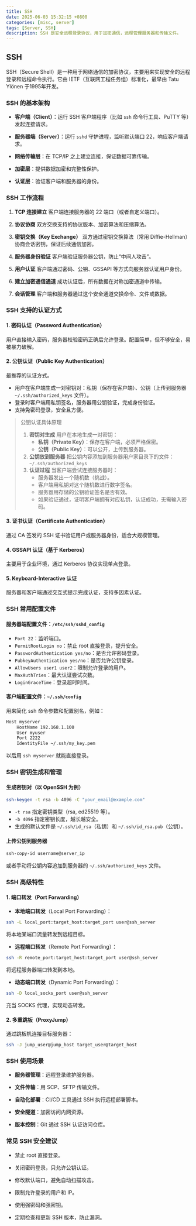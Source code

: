```yaml
---
title: SSH
date: 2025-06-03 15:32:15 +0800
categories: [misc, server]
tags: [Server, SSH]
description: SSH 是安全远程登录协议，用于加密通信，远程管理服务器和传输文件。
---
```

## SSH

SSH（Secure Shell）是一种用于网络通信的加密协议，主要用来实现安全的远程登录和远程命令执行。它由 IETF（互联网工程任务组）标准化，最早由 Tatu Ylönen 于1995年开发。

### SSH 的基本架构

- **客户端（Client）**：运行 SSH 客户端程序（比如 `ssh` 命令行工具、PuTTY 等）发起连接请求。

- **服务器端（Server）**：运行 `sshd` 守护进程，监听默认端口 22，响应客户端请求。

- **网络传输层**：在 TCP/IP 之上建立连接，保证数据可靠传输。

- **加密层**：提供数据加密和完整性保护。

- **认证层**：验证客户端和服务器的身份。

### SSH 工作流程

1. **TCP 连接建立**
    客户端连接服务器的 22 端口（或者自定义端口）。

2. **协议协商**
    双方交换支持的协议版本、加密算法和压缩算法。

3. **密钥交换（Key Exchange）**
    双方通过密钥交换算法（常用 Diffie-Hellman）协商会话密钥，保证后续通信加密。

4. **服务器身份验证**
    客户端验证服务器公钥，防止“中间人攻击”。

5. **用户认证**
    客户端通过密码、公钥、GSSAPI 等方式向服务器认证用户身份。

6. **建立加密通信通道**
    成功认证后，所有数据在对称加密通道中传输。

7. **会话管理**
    客户端和服务器通过这个安全通道交换命令、文件或数据。

### SSH 支持的认证方式

#### 1. 密码认证（Password Authentication）

用户直接输入密码，服务器校验密码正确后允许登录。配置简单，但不够安全，易被暴力破解。

#### 2. 公钥认证（Public Key Authentication）

最推荐的认证方式。

- 用户在客户端生成一对密钥对：私钥（保存在客户端）、公钥（上传到服务器 `~/.ssh/authorized_keys` 文件）。
- 登录时客户端用私钥签名，服务器用公钥验证，完成身份验证。
- 支持免密码登录，安全且方便。

> 公钥认证具体原理
>
> 1. **密钥对生成**
>     用户在本地生成一对密钥：
>    - **私钥（Private Key）**：保存在客户端，必须严格保密。
>    - **公钥（Public Key）**：可以公开，上传到服务器。
> 2. **公钥放到服务器**
>     把公钥内容添加到服务器用户家目录下的文件：`~/.ssh/authorized_keys`
> 3. **认证过程**
>     当客户端尝试连接服务器时：
>    - 服务器发出一个随机数（挑战）。
>    - 客户端用私钥对这个随机数进行数字签名。
>    - 服务器用存储的公钥验证签名是否有效。
>    - 如果验证通过，证明客户端拥有对应私钥，认证成功，无需输入密码。

#### 3. 证书认证（Certificate Authentication）

通过 CA 签发的 SSH 证书验证用户或服务器身份，适合大规模管理。

#### 4. GSSAPI 认证（基于 Kerberos）

主要用于企业环境，通过 Kerberos 协议实现单点登录。

#### 5. Keyboard-Interactive 认证

服务器和客户端通过交互式提示完成认证，支持多因素认证。

### SSH 常用配置文件

#### 服务器端配置文件：`/etc/ssh/sshd_config`

- `Port 22`：监听端口。
- `PermitRootLogin no`：禁止 root 直接登录，提升安全。
- `PasswordAuthentication yes/no`：是否允许密码登录。
- `PubkeyAuthentication yes/no`：是否允许公钥登录。
- `AllowUsers user1 user2`：限制允许登录的用户。
- `MaxAuthTries`：最大认证尝试次数。
- `LoginGraceTime`：登录超时时间。

#### 客户端配置文件：`~/.ssh/config`

用来简化 ssh 命令参数和配置别名，例如：

```bash
Host myserver
    HostName 192.168.1.100
    User myuser
    Port 2222
    IdentityFile ~/.ssh/my_key.pem
```

以后用 `ssh myserver` 就能直接登录。

### SSH 密钥生成和管理

#### 生成密钥对（以 OpenSSH 为例）

```bash
ssh-keygen -t rsa -b 4096 -C "your_email@example.com"
```

- `-t rsa` 指定密钥类型（rsa, ed25519 等）。
- `-b 4096` 指定密钥长度，越长越安全。
- 生成的默认文件是 `~/.ssh/id_rsa`（私钥）和 `~/.ssh/id_rsa.pub`（公钥）。

#### 上传公钥到服务器

```bash
ssh-copy-id username@server_ip
```

或者手动将公钥内容追加到服务器的 `~/.ssh/authorized_keys` 文件。

### SSH 高级特性

#### 1. 端口转发（Port Forwarding）

- **本地端口转发**（Local Port Forwarding）：

```bash
ssh -L local_port:target_host:target_port user@ssh_server
```

将本地某端口流量转发到远程目标。

- **远程端口转发**（Remote Port Forwarding）：

```bash
ssh -R remote_port:target_host:target_port user@ssh_server
```

将远程服务器端口转发到本地。

- **动态端口转发**（Dynamic Port Forwarding）：

```bash
ssh -D local_socks_port user@ssh_server
```

充当 SOCKS 代理，实现动态转发。

#### 2. 多重跳板（ProxyJump）

通过跳板机连接目标服务器：

```bash
ssh -J jump_user@jump_host target_user@target_host
```

### SSH 使用场景

- **服务器管理**：远程登录维护服务器。

- **文件传输**：用 SCP、SFTP 传输文件。

- **自动化部署**：CI/CD 工具通过 SSH 执行远程部署脚本。

- **安全隧道**：加密访问内网资源。

- **版本控制**：Git 通过 SSH 认证访问仓库。

### 常见 SSH 安全建议

- 禁止 root 直接登录。

- 关闭密码登录，只允许公钥认证。

- 修改默认端口，避免自动扫描攻击。

- 限制允许登录的用户和 IP。

- 使用强密码和强密钥。

- 定期检查和更新 SSH 版本，防止漏洞。
